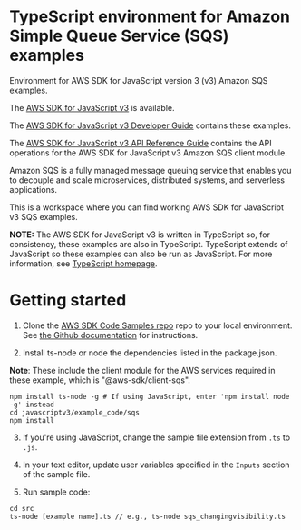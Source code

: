 # TypeScript environment for Amazon Simple Queue Service (SQS) examples
Environment for AWS SDK for JavaScript version 3 (v3) Amazon SQS examples. 

The [AWS SDK for JavaScript v3](https://github.com/aws/aws-sdk-js-v3) is available. 

The [AWS SDK for JavaScript v3 Developer Guide](https://docs.aws.amazon.com/sdk-for-javascript/v3/developer-guide/sqs-examples.html) contains these examples.

The [AWS SDK for JavaScript v3 API Reference Guide](https://docs.aws.amazon.com/AWSJavaScriptSDK/v3/latest/clients/client-sqs/index.html) contains the API operations for the AWS SDK for JavaScript v3 Amazon SQS client module.

Amazon SQS is a fully managed message queuing service that enables you to decouple and scale microservices, distributed systems, and serverless applications.

This is a workspace where you can find working AWS SDK for JavaScript v3 SQS examples. 

**NOTE:** The AWS SDK for JavaScript v3 is written in TypeScript so, for consistency, these examples are also in TypeScript. TypeScript extends of JavaScript so these examples can also be run as JavaScript. For more information, see [TypeScript homepage](https://www.typescriptlang.org/).

# Getting started

1. Clone the [AWS SDK Code Samples repo](https://github.com/awsdocs/aws-doc-sdk-examples) repo to your local environment. See [the Github documentation](https://docs.github.com/en/github/creating-cloning-and-archiving-repositories/cloning-a-repository) for instructions.

2. Install ts-node or node the dependencies listed in the package.json.

**Note**: These include the client module for the AWS services required in these example, 
which is "@aws-sdk/client-sqs".
```
npm install ts-node -g # If using JavaScript, enter 'npm install node -g' instead
cd javascriptv3/example_code/sqs
npm install
```
3. If you're using JavaScript, change the sample file extension from ```.ts``` to ```.js```.

4. In your text editor, update user variables specified in the ```Inputs``` section of the sample file.

5. Run sample code:
```
cd src
ts-node [example name].ts // e.g., ts-node sqs_changingvisibility.ts
```
